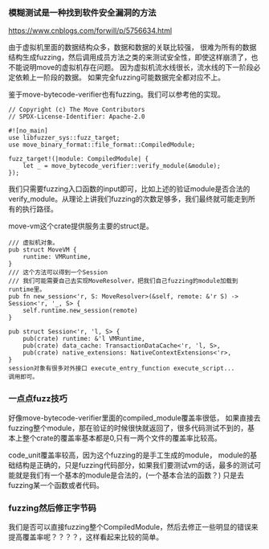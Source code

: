 
### 模糊测试是一种找到软件安全漏洞的方法

<https://www.cnblogs.com/forwill/p/5756634.html>

由于虚拟机里面的数据结构众多，数据和数据的关联比较强，
很难为所有的数据结构生成fuzzing，然后调用成员方法之类的来测试安全性，即使这样崩溃了，也不能说明move的虚拟机存在问题。
因为虚拟机流水线很长，流水线的下一阶段必定依赖上一阶段的数据。
如果完全fuzzing可能数据完全都对应不上。

鉴于move-bytecode-verifier也有fuzzing。我们可以参考他的实现。

~~~
// Copyright (c) The Move Contributors
// SPDX-License-Identifier: Apache-2.0

#![no_main]
use libfuzzer_sys::fuzz_target;
use move_binary_format::file_format::CompiledModule;

fuzz_target!(|module: CompiledModule| {
    let _ = move_bytecode_verifier::verify_module(&module);
});
~~~

我们只需要fuzzing入口函数的input即可，比如上述的验证module是否合法的verify_module。从理论上讲我们fuzzing的次数足够多，我们最终就可能走到所有的执行路径。

move-vm这个crate提供服务主要的struct是。

~~~
/// 虚拟机对象。
pub struct MoveVM {
    runtime: VMRuntime,
}
/// 这个方法可以得到一个Session
/// 我们可能需要自己去实现MoveResolver，把我们自己fuzzing的module加载到runtime里。
pub fn new_session<'r, S: MoveResolver>(&self, remote: &'r S) -> Session<'r, '_, S> {
    self.runtime.new_session(remote)
}
~~~

~~~
pub struct Session<'r, 'l, S> {
    pub(crate) runtime: &'l VMRuntime,
    pub(crate) data_cache: TransactionDataCache<'r, 'l, S>,
    pub(crate) native_extensions: NativeContextExtensions<'r>,
}
session对象有很多对外接口 execute_entry_function execute_script...
调用即可。
~~~

### 一点点fuzz技巧

好像move-bytecode-verifier里面的compiled_module覆盖率很低，
如果直接去fuzzing整个module，那在验证的时候很快就返回了，很多代码测试不到的，基本上整个crate的覆盖率基本都是0,只有一两个文件的覆盖率比较高。

code_unit覆盖率较高，因为这个fuzzing的是手工生成的module，
module的基础结构是正确的，只是fuzzing代码部分，如果我们要测试vm的话，最多的测试可能就是我们有一个基本的module是合法的，(一个基本合法的函数？)
只是去fuzzing某一个函数或者代码。

### fuzzing然后修正字节码

我们是否可以直接fuzzing整个CompiledModule，然后去修正一些明显的错误来提高覆盖率呢？？？？，这样看起来比较的简单。
